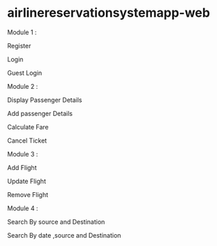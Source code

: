 # airlinereservationsystemapp-web

Module 1 :

Register 

Login 

Guest Login

Module 2 :

Display Passenger Details

Add passenger Details

Calculate Fare

Cancel Ticket

Module 3 :

Add Flight

Update Flight

Remove Flight

Module 4 : 

Search By source and Destination 

Search By date ,source and Destination
